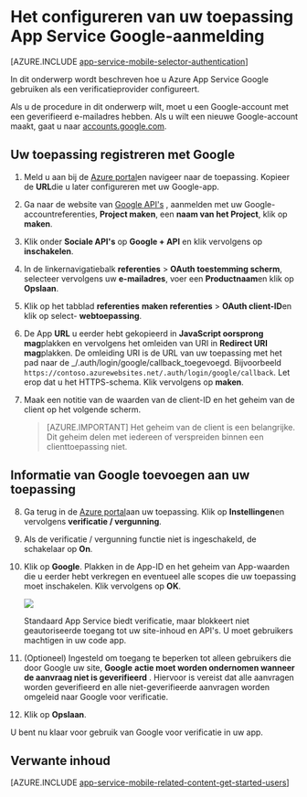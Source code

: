 <properties
    pageTitle="Het Google-verificatie configureren voor de toepassing Services App"
    description="Informatie over het Google-verificatie configureren voor uw App Services-toepassing."
    services="app-service"
    documentationCenter=""
    authors="mattchenderson"
    manager="erikre"
    editor=""/>

<tags
    ms.service="app-service-mobile"
    ms.workload="mobile"
    ms.tgt_pltfrm="na"
    ms.devlang="multiple"
    ms.topic="article"
    ms.date="10/01/2016"
    ms.author="mahender"/>

# <a name="how-to-configure-your-app-service-application-to-use-google-login"></a>Het configureren van uw toepassing App Service Google-aanmelding

[AZURE.INCLUDE [app-service-mobile-selector-authentication](../../includes/app-service-mobile-selector-authentication.md)]

In dit onderwerp wordt beschreven hoe u Azure App Service Google gebruiken als een verificatieprovider configureert.

Als u de procedure in dit onderwerp wilt, moet u een Google-account met een geverifieerd e-mailadres hebben. Als u wilt een nieuwe Google-account maakt, gaat u naar [accounts.google.com](http://go.microsoft.com/fwlink/p/?LinkId=268302).

## <a name="register"> </a>Uw toepassing registreren met Google

1. Meld u aan bij de [Azure portal]en navigeer naar de toepassing. Kopieer de **URL**die u later configureren met uw Google-app.

2. Ga naar de website van [Google API's](http://go.microsoft.com/fwlink/p/?LinkId=268303) , aanmelden met uw Google-accountreferenties, **Project maken**, een **naam van het Project**, klik op **maken**.

3. Klik onder **Sociale API's** op **Google + API** en klik vervolgens op **inschakelen**.

4. In de linkernavigatiebalk **referenties** > **OAuth toestemming scherm**, selecteer vervolgens uw **e-mailadres**, voer een **Productnaam**en klik op **Opslaan**.

5. Klik op het tabblad **referenties** **maken referenties** > **OAuth client-ID**en klik op select- **webtoepassing**.

6. De App **URL** u eerder hebt gekopieerd in **JavaScript oorsprong mag**plakken en vervolgens het omleiden van URI in **Redirect URI mag**plakken. De omleiding URI is de URL van uw toepassing met het pad naar de _/.auth/login/google/callback_toegevoegd. Bijvoorbeeld `https://contoso.azurewebsites.net/.auth/login/google/callback`. Let erop dat u het HTTPS-schema. Klik vervolgens op **maken**.

7. Maak een notitie van de waarden van de client-ID en het geheim van de client op het volgende scherm.


    > [AZURE.IMPORTANT]
    Het geheim van de client is een belangrijke. Dit geheim delen met iedereen of verspreiden binnen een clienttoepassing niet.


## <a name="secrets"> </a>Informatie van Google toevoegen aan uw toepassing

8. Ga terug in de [Azure portal]aan uw toepassing. Klik op **Instellingen**en vervolgens **verificatie / vergunning**.

9. Als de verificatie / vergunning functie niet is ingeschakeld, de schakelaar op **On**.

10. Klik op **Google**. Plakken in de App-ID en het geheim van App-waarden die u eerder hebt verkregen en eventueel alle scopes die uw toepassing moet inschakelen. Klik vervolgens op **OK**.

    ![][1]

    Standaard App Service biedt verificatie, maar blokkeert niet geautoriseerde toegang tot uw site-inhoud en API's. U moet gebruikers machtigen in uw code app.

17. (Optioneel) Ingesteld om toegang te beperken tot alleen gebruikers die door Google uw site, **Google** **actie moet worden ondernomen wanneer de aanvraag niet is geverifieerd** . Hiervoor is vereist dat alle aanvragen worden geverifieerd en alle niet-geverifieerde aanvragen worden omgeleid naar Google voor verificatie.

12. Klik op **Opslaan**.

U bent nu klaar voor gebruik van Google voor verificatie in uw app.

## <a name="related-content"> </a>Verwante inhoud

[AZURE.INCLUDE [app-service-mobile-related-content-get-started-users](../../includes/app-service-mobile-related-content-get-started-users.md)]


<!-- Anchors. -->

<!-- Images. -->

[0]: ./media/app-service-mobile-how-to-configure-google-authentication/mobile-app-google-redirect.png
[1]: ./media/app-service-mobile-how-to-configure-google-authentication/mobile-app-google-settings.png

<!-- URLs. -->

[Google apis]: http://go.microsoft.com/fwlink/p/?LinkId=268303

[Azure portal]: https://portal.azure.com/


